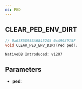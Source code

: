 ```yaml
---
ns: PED
---
```

## CLEAR_PED_ENV_DIRT

```c
// 0x6585D955A68452A5 0xA993915F
void CLEAR_PED_ENV_DIRT(Ped ped);
```

```
NativeDB Introduced: v1207
```

## Parameters
* **ped**:
